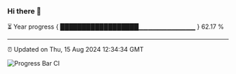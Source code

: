 ### Hi there 👋

⏳ Year progress { ██████████████████▁▁▁▁▁▁▁▁▁▁▁▁ } 62.17 %

---

⏰ Updated on Thu, 15 Aug 2024 12:34:34 GMT

![Progress Bar CI](https://github.com/liununu/liununu/workflows/Progress%20Bar%20CI/badge.svg)
